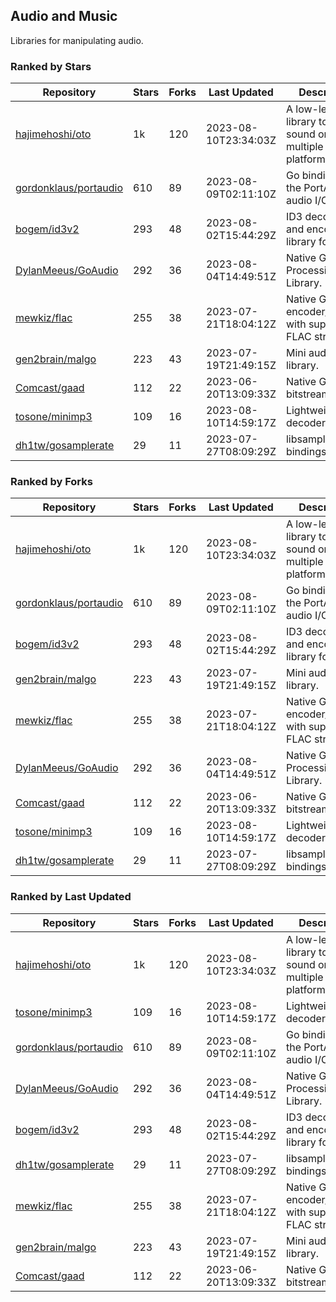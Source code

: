 ## Audio and Music

Libraries for manipulating audio.

### Ranked by Stars

| Repository | Stars | Forks | Last Updated | Description | 
|------------|-------|-------|--------------|-------------|
| [hajimehoshi/oto](https://github.com/hajimehoshi/oto) | 1k | 120 | 2023-08-10T23:34:03Z |  A low-level library to play sound on multiple platforms. |
| [gordonklaus/portaudio](https://github.com/gordonklaus/portaudio) | 610 | 89 | 2023-08-09T02:11:10Z |  Go bindings for the PortAudio audio I/O library. |
| [bogem/id3v2](https://github.com/bogem/id3v2) | 293 | 48 | 2023-08-02T15:44:29Z |  ID3 decoding and encoding library for Go. |
| [DylanMeeus/GoAudio](https://github.com/DylanMeeus/GoAudio) | 292 | 36 | 2023-08-04T14:49:51Z |  Native Go Audio Processing Library. |
| [mewkiz/flac](https://github.com/mewkiz/flac) | 255 | 38 | 2023-07-21T18:04:12Z |  Native Go FLAC encoder/decoder with support for FLAC streams. |
| [gen2brain/malgo](https://github.com/gen2brain/malgo) | 223 | 43 | 2023-07-19T21:49:15Z |  Mini audio library. |
| [Comcast/gaad](https://github.com/Comcast/gaad) | 112 | 22 | 2023-06-20T13:09:33Z |  Native Go AAC bitstream parser. |
| [tosone/minimp3](https://github.com/tosone/minimp3) | 109 | 16 | 2023-08-10T14:59:17Z |  Lightweight MP3 decoder library. |
| [dh1tw/gosamplerate](https://github.com/dh1tw/gosamplerate) | 29 | 11 | 2023-07-27T08:09:29Z |  libsamplerate bindings for go. |

### Ranked by Forks

| Repository | Stars | Forks | Last Updated | Description | 
|------------|-------|-------|--------------|-------------|
| [hajimehoshi/oto](https://github.com/hajimehoshi/oto) | 1k | 120 | 2023-08-10T23:34:03Z |  A low-level library to play sound on multiple platforms. |
| [gordonklaus/portaudio](https://github.com/gordonklaus/portaudio) | 610 | 89 | 2023-08-09T02:11:10Z |  Go bindings for the PortAudio audio I/O library. |
| [bogem/id3v2](https://github.com/bogem/id3v2) | 293 | 48 | 2023-08-02T15:44:29Z |  ID3 decoding and encoding library for Go. |
| [gen2brain/malgo](https://github.com/gen2brain/malgo) | 223 | 43 | 2023-07-19T21:49:15Z |  Mini audio library. |
| [mewkiz/flac](https://github.com/mewkiz/flac) | 255 | 38 | 2023-07-21T18:04:12Z |  Native Go FLAC encoder/decoder with support for FLAC streams. |
| [DylanMeeus/GoAudio](https://github.com/DylanMeeus/GoAudio) | 292 | 36 | 2023-08-04T14:49:51Z |  Native Go Audio Processing Library. |
| [Comcast/gaad](https://github.com/Comcast/gaad) | 112 | 22 | 2023-06-20T13:09:33Z |  Native Go AAC bitstream parser. |
| [tosone/minimp3](https://github.com/tosone/minimp3) | 109 | 16 | 2023-08-10T14:59:17Z |  Lightweight MP3 decoder library. |
| [dh1tw/gosamplerate](https://github.com/dh1tw/gosamplerate) | 29 | 11 | 2023-07-27T08:09:29Z |  libsamplerate bindings for go. |

### Ranked by Last Updated

| Repository | Stars | Forks | Last Updated | Description | 
|------------|-------|-------|--------------|-------------|
| [hajimehoshi/oto](https://github.com/hajimehoshi/oto) | 1k | 120 | 2023-08-10T23:34:03Z |  A low-level library to play sound on multiple platforms. |
| [tosone/minimp3](https://github.com/tosone/minimp3) | 109 | 16 | 2023-08-10T14:59:17Z |  Lightweight MP3 decoder library. |
| [gordonklaus/portaudio](https://github.com/gordonklaus/portaudio) | 610 | 89 | 2023-08-09T02:11:10Z |  Go bindings for the PortAudio audio I/O library. |
| [DylanMeeus/GoAudio](https://github.com/DylanMeeus/GoAudio) | 292 | 36 | 2023-08-04T14:49:51Z |  Native Go Audio Processing Library. |
| [bogem/id3v2](https://github.com/bogem/id3v2) | 293 | 48 | 2023-08-02T15:44:29Z |  ID3 decoding and encoding library for Go. |
| [dh1tw/gosamplerate](https://github.com/dh1tw/gosamplerate) | 29 | 11 | 2023-07-27T08:09:29Z |  libsamplerate bindings for go. |
| [mewkiz/flac](https://github.com/mewkiz/flac) | 255 | 38 | 2023-07-21T18:04:12Z |  Native Go FLAC encoder/decoder with support for FLAC streams. |
| [gen2brain/malgo](https://github.com/gen2brain/malgo) | 223 | 43 | 2023-07-19T21:49:15Z |  Mini audio library. |
| [Comcast/gaad](https://github.com/Comcast/gaad) | 112 | 22 | 2023-06-20T13:09:33Z |  Native Go AAC bitstream parser. |

